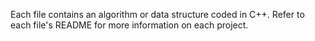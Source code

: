 Each file contains an algorithm or data structure coded in C++.  Refer to each file's README for more information on each project.